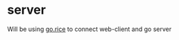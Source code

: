 # server
Will be using [go.rice](https://github.com/GeertJohan/go.rice) to connect web-client and go server